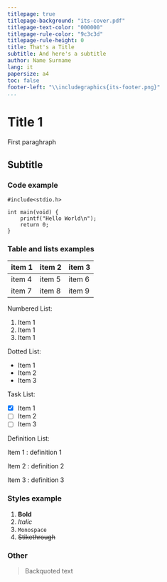 ```yaml
---
titlepage: true
titlepage-background: "its-cover.pdf"
titlepage-text-color: "000000"
titlepage-rule-color: "9c3c3d"
titlepage-rule-height: 0
title: That's a Title
subtitle: And here's a subtitle
author: Name Surname
lang: it
papersize: a4
toc: false
footer-left: "\\includegraphics{its-footer.png}"
...
```


# Title 1

First paraghraph

## Subtitle

### Code example

    #include<stdio.h>

    int main(void) {
        printf("Hello World\n");
        return 0;
    }

### Table and lists examples

item 1 | item 2 | item 3
--- | --- | ---
item 4 | item 5 | item 6
item 7 | item 8 | item 9

Numbered List:

1. Item 1
2. Item 1
3. Item 1

Dotted List:

- Item 1
- Item 2
- Item 3

Task List:

- [x] Item 1
- [ ] Item 2
- [ ] Item 3

Definition List:

Item 1
: definition 1

Item 2
: definition 2

Item 3
: definition 3


### Styles example

1. **Bold**
2. *Italic*
3. `Monospace`
4. ~~Stikethrough~~

### Other

> Backquoted text
